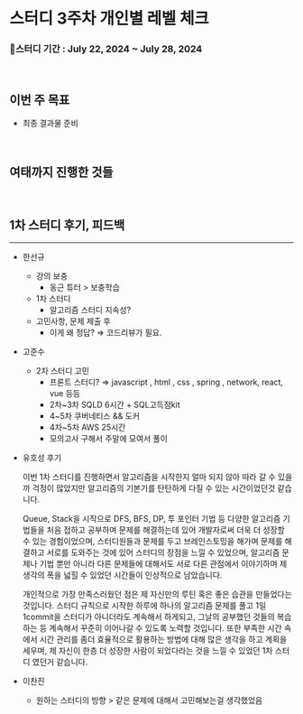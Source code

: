 # 스터디 3주차 개인별 레벨 체크

### 📅스터디 기간 : July 22, 2024 ~ July 28, 2024

<br>

## 이번 주 목표
- 최종 결과물 준비

<br>

## 여태까지 진행한 것들



<br>

## 1차 스터디 후기, 피드백

---

- 한선규
    - 강의 보충
        - 동근 튜터 > 보충학습
    - 1차 스터디
        - 알고리즘 스터디 지속성?
    - 고민사항, 문제 제출 후 
        - 이게 왜 정답? ⇒ 코드리뷰가 필요.

- 고준수
    - 2차 스터디 고민
        - 프론트 스터디? ⇒ javascript , html , css , spring , network, react, vue 등등
        - 2차~3차 SQLD 6시간 + SQL고득점kit 
        - 4~5차 쿠버네티스 && 도커
        - 4차~5차 AWS  25시간 
        - 모의고사 구해서 주말에 모여서 풀이

- 유호성 후기

  이번 1차 스터디를 진행하면서 알고리즘을 시작한지 얼마 되지 않아 따라 갈 수 있을까 걱정이 많았지만 알고리즘의 기본기를 탄탄하게 다질 수 있는 시간이었던것 같습니다.

  Queue, Stack을 시작으로 DFS, BFS, DP, 투 포인터 기법 등 다양한 알고리즘 기법들을 처음 접하고 공부하며 문제를 해결하는데 있어 개발자로써 더욱 더 성장할 수 있는 경험이었으며, 스터디원들과 문제를 두고 브레인스토밍을 해가며 문제를 해결하고 서로를 도와주는 것에 있어 스터디의 장점을 느낄 수 있었으며, 알고리즘 문제나 기법 뿐만 아니라 다른 문제들에 대해서도 서로 다른 관점에서 이야기하며 제 생각의 폭을 넓힐 수 있었던 시간들이 인상적으로 남았습니다.

  개인적으로 가장 만족스러웠던 점은 제 자신만의 루틴 혹은 좋은 습관을 만들었다는 것입니다. 스터디 규칙으로 시작한 하루에 하나의 알고리즘 문제를 풀고 1일 1commit을 스터디가 아니더라도 계속해서 하게되고, 그날의 공부했던 것들의 복습하는 등 계속해서 꾸준히 이어나갈 수 있도록 노력할 것입니다. 또한 부족한 시간 속에서 시간 관리를 좀더 효율적으로 활용하는 방법에 대해 많은 생각을 하고 계획을 세우며, 제 자신이 한층 더 성장한 사람이 되었다라는 것을 느낄 수 있었던 1차 스터디 였던거 같습니다.

- 이찬진
    - 원하는 스터디의 방향 > 같은 문제에 대해서 고민해보는걸 생각했었음
